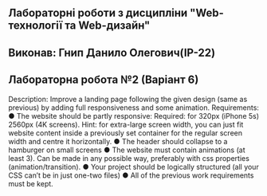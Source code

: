 ## Лабораторні роботи з дисципліни "Web-технології та Web-дизайн"

## Виконав: Гнип Данило Олегович(ІР-22)
## Лабораторна робота №2 (Варіант 6)


Description: Improve a landing page following the given design (same as 
previous) by adding full responsiveness and some animation.
Requirements:
● The website should be partly responsive:
Required: for 320px (iPhone 5s)  2560px (4K screens).
Hint: for extra-large screen width, you can just fit website content 
inside a previously set container for the regular screen width and 
centre it horizontally.
● The header should collapse to a hamburger on small screens
● The website must contain animations (at least 3). Can be made in 
any possible way, preferably with css properties 
(animation/transition).
● Your project should be logically structured (all your CSS can’t be in 
just one-two files)
● All of the previous work requirements must be kept.